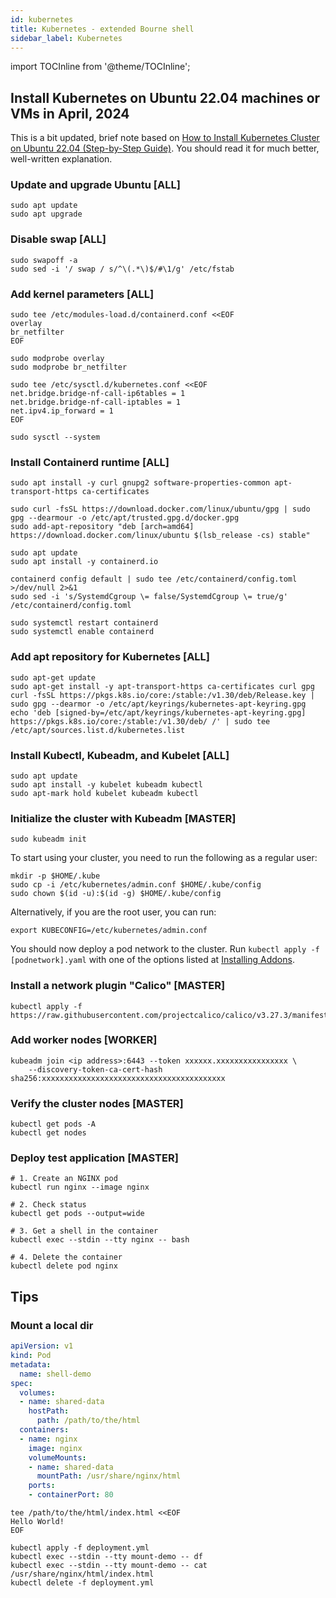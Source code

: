 ```yaml
---
id: kubernetes
title: Kubernetes - extended Bourne shell
sidebar_label: Kubernetes
---
```


import TOCInline from '@theme/TOCInline';

<TOCInline toc={toc} />

## Install Kubernetes on Ubuntu 22.04 machines or VMs in April, 2024

This is a bit updated, brief note based on [How to Install Kubernetes Cluster on Ubuntu 22.04 (Step-by-Step Guide)](https://hbayraktar.medium.com/how-to-install-kubernetes-cluster-on-ubuntu-22-04-step-by-step-guide-7dbf7e8f5f99). You should read it for much better, well-written explanation.

### Update and upgrade Ubuntu [ALL]

```
sudo apt update
sudo apt upgrade
```

### Disable swap [ALL]

```
sudo swapoff -a
sudo sed -i '/ swap / s/^\(.*\)$/#\1/g' /etc/fstab
```

### Add kernel parameters [ALL]

```
sudo tee /etc/modules-load.d/containerd.conf <<EOF
overlay
br_netfilter
EOF
```

```
sudo modprobe overlay
sudo modprobe br_netfilter
```

```
sudo tee /etc/sysctl.d/kubernetes.conf <<EOF
net.bridge.bridge-nf-call-ip6tables = 1
net.bridge.bridge-nf-call-iptables = 1
net.ipv4.ip_forward = 1
EOF
```

```
sudo sysctl --system
```

### Install Containerd runtime [ALL]

```
sudo apt install -y curl gnupg2 software-properties-common apt-transport-https ca-certificates
```

```
sudo curl -fsSL https://download.docker.com/linux/ubuntu/gpg | sudo gpg --dearmour -o /etc/apt/trusted.gpg.d/docker.gpg
sudo add-apt-repository "deb [arch=amd64] https://download.docker.com/linux/ubuntu $(lsb_release -cs) stable"

sudo apt update
sudo apt install -y containerd.io
```

```
containerd config default | sudo tee /etc/containerd/config.toml >/dev/null 2>&1
sudo sed -i 's/SystemdCgroup \= false/SystemdCgroup \= true/g' /etc/containerd/config.toml
```

```
sudo systemctl restart containerd
sudo systemctl enable containerd
```

### Add apt repository for Kubernetes [ALL]

```
sudo apt-get update
sudo apt-get install -y apt-transport-https ca-certificates curl gpg
curl -fsSL https://pkgs.k8s.io/core:/stable:/v1.30/deb/Release.key | sudo gpg --dearmor -o /etc/apt/keyrings/kubernetes-apt-keyring.gpg
echo 'deb [signed-by=/etc/apt/keyrings/kubernetes-apt-keyring.gpg] https://pkgs.k8s.io/core:/stable:/v1.30/deb/ /' | sudo tee /etc/apt/sources.list.d/kubernetes.list
```

### Install Kubectl, Kubeadm, and Kubelet [ALL]

```
sudo apt update
sudo apt install -y kubelet kubeadm kubectl
sudo apt-mark hold kubelet kubeadm kubectl
```

### Initialize the cluster with Kubeadm [MASTER]

```
sudo kubeadm init
```

To start using your cluster, you need to run the following as a regular user:

```
mkdir -p $HOME/.kube
sudo cp -i /etc/kubernetes/admin.conf $HOME/.kube/config
sudo chown $(id -u):$(id -g) $HOME/.kube/config
```

Alternatively, if you are the root user, you can run:

```
export KUBECONFIG=/etc/kubernetes/admin.conf
```

You should now deploy a pod network to the cluster. Run `kubectl apply -f [podnetwork].yaml` with one of the options listed at [Installing Addons](https://kubernetes.io/docs/concepts/cluster-administration/addons/).

### Install a network plugin "Calico" [MASTER]

```
kubectl apply -f https://raw.githubusercontent.com/projectcalico/calico/v3.27.3/manifests/calico.yaml
```

### Add worker nodes [WORKER]

```
kubeadm join <ip address>:6443 --token xxxxxx.xxxxxxxxxxxxxxxx \
    --discovery-token-ca-cert-hash sha256:xxxxxxxxxxxxxxxxxxxxxxxxxxxxxxxxxxxxxxxxx
```

### Verify the cluster nodes [MASTER]

```
kubectl get pods -A
kubectl get nodes
```

### Deploy test application [MASTER]

```
# 1. Create an NGINX pod
kubectl run nginx --image nginx

# 2. Check status
kubectl get pods --output=wide

# 3. Get a shell in the container
kubectl exec --stdin --tty nginx -- bash

# 4. Delete the container
kubectl delete pod nginx
```

## Tips

### Mount a local dir

``` yaml title="deployment.yml"
apiVersion: v1
kind: Pod
metadata:
  name: shell-demo
spec:
  volumes:
  - name: shared-data
    hostPath:
      path: /path/to/the/html
  containers:
  - name: nginx
    image: nginx
    volumeMounts:
    - name: shared-data
      mountPath: /usr/share/nginx/html
    ports:
    - containerPort: 80
```

```
tee /path/to/the/html/index.html <<EOF
Hello World!
EOF
```

```
kubectl apply -f deployment.yml
kubectl exec --stdin --tty mount-demo -- df
kubectl exec --stdin --tty mount-demo -- cat /usr/share/nginx/html/index.html
kubectl delete -f deployment.yml
```